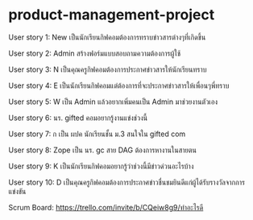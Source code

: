 # product-management-project
User story 1: New เป็นนักเรียนกิฟคอมต้องการทราบข่าวสารต่างๆที่เกิดขึ้น

User story 2: Admin สร้างฟอร์มแบบสอบถามความต้องการผู้ใช้ 

User story 3: N เป็นคุณครูกิฟคอมต้องการประกาศข่าวสารให้นักเรียนทราบ

User story 4: E เป็นนักเรียนกิฟคอมแต่ต้องการที่จะประกาศข่าวสารให้เพื่อนๆพี่ทราบ

User story 5: W เป็น Admin แล้วอยากเพิ่มคนเป็น Admin มาช่วยงานตัวเอง

User story 6: นร. gifted คอมอยากรู้งานแข่งช่วงนี้

User story 7: ก เป็น ผปค นักเรียนชั้น ม.3 สนใจใน gifted com

User story 8: Zope เป็น นร. gc สาย DAG ต้องการหางานในสายตน

User story 9: K เป็นนักเรียนกิฟคอมอยากรู้ว่าช่วงนี้มีข่าวด่วนอะไรบ้าง

User story 10: D เป็นคุณครูกิฟคอมต้องการประกาศข่าวชื่นชมยินดีแก่ผู้ได้รับรางวัลจากการแข่งขัน

Scrum Board: https://trello.com/invite/b/CQeiw8g9/ทำอะไรดี
